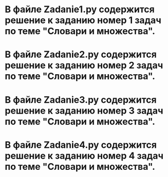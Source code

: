 # В файле Zadanie1.py содержится решение к заданию номер 1 задач по теме "Словари и множества".
# В файле Zadanie2.py содержится решение к заданию номер 2 задач по теме "Словари и множества".
# В файле Zadanie3.py содержится решение к заданию номер 3 задач по теме "Словари и множества".
# В файле Zadanie4.py содержится решение к заданию номер 4 задач по теме "Словари и множества".
